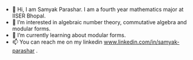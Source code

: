 - 👋 Hi, I am Samyak Parashar. I am a fourth year mathematics major at IISER Bhopal. 
- 👀 I’m interested in algebraic number theory, commutative algebra and modular forms. 
- 🌱 I’m currently learning about modular forms. 
- 📫 You can reach me on my linkedin www.linkedin.com/in/samyak-parashar .

<!---
Samy-06/Samy-06 is a ✨ special ✨ repository because its `README.md` (this file) appears on your GitHub profile.
You can click the Preview link to take a look at your changes.
--->
